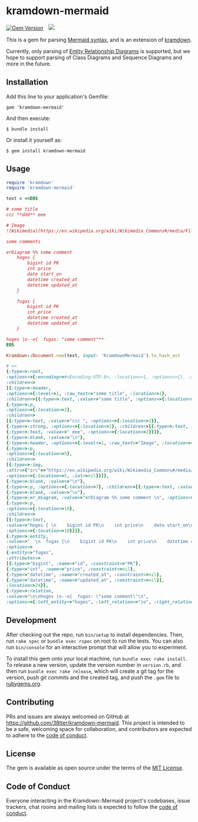 # kramdown-mermaid

[![Gem Version](https://badge.fury.io/rb/kramdown-mermaid.svg)](https://badge.fury.io/rb/kramdown-mermaid)　<a href="https://codeclimate.com/github/38tter/kramdown-mermaid/maintainability"><img src="https://api.codeclimate.com/v1/badges/62bc2bd699d22771ee7f/maintainability" /></a>

This is a gem for parsing [Mermaid syntax](https://mermaid.js.org/), and is an extension of [kramdown](https://kramdown.gettalong.org/).

Currently, only parsing of [Entity Relationship Diagrams](https://mermaid.js.org/syntax/entityRelationshipDiagram.html) is supported, but we hope to support parsing of Class Diagrams and Sequence Diagrams and more in the future.

## Installation

Add this line to your application's Gemfile:

    gem 'kramdown-mermaid'

And then execute:

    $ bundle install

Or install it yourself as:

    $ gem install kramdown-mermaid

## Usage

```ruby
require 'kramdown'
require 'kramdown-mermaid'

text = <<EOS

# some title
ccc **ddd** eee

# Image
![Wikimedia](https://en.wikipedia.org/wiki/Wikimedia_Commons#/media/File:Commons-logo-en.svg "Wikimedia")

some comments

erDiagram %% some comment
    hoges {
        bigint id PK
        int price
        date start_on
        datetime created_at
        datetime updated_at
    }

    fugas {
        bigint id PK
        int price
        datetime created_at
        datetime updated_at
    }

hoges |o--o{  fugas: "some comment"** 
EOS

Kramdown::Document.new(text, input: 'KramdownMermaid').to_hash_ast

# => 
{:type=>:root,
:options=>{:encoding=>#<Encoding:UTF-8>, :location=>1, :options=>{}, :abbrev_defs=>{}, :abbrev_attr=>{}, :footnote_count=>0},
:children=>
[{:type=>:header,
:options=>{:level=>1, :raw_text=>"some title", :location=>1},
:children=>[{:type=>:text, :value=>"some title", :options=>{:location=>1}}]},
{:type=>:p,
:options=>{:location=>2},
:children=>
[{:type=>:text, :value=>"ccc ", :options=>{:location=>2}},
{:type=>:strong, :options=>{:location=>2}, :children=>[{:type=>:text, :value=>"ddd", :options=>{:location=>2}}]},
{:type=>:text, :value=>" eee", :options=>{:location=>2}}]},
{:type=>:blank, :value=>"\n"},
{:type=>:header, :options=>{:level=>1, :raw_text=>"Image", :location=>4}, :children=>[{:type=>:text, :value=>"Image", :options=>{:location=>4}}]},
{:type=>:p,
:options=>{:location=>5},
:children=>
[{:type=>:img,
:attr=>{"src"=>"https://en.wikipedia.org/wiki/Wikimedia_Commons#/media/File:Commons-logo-en.svg", "alt"=>"Wikimedia", "title"=>"Wikimedia"},
:options=>{:location=>5, :ial=>nil}}]},
{:type=>:blank, :value=>"\n"},
{:type=>:p, :options=>{:location=>7}, :children=>[{:type=>:text, :value=>"some comments", :options=>{:location=>7}}]},
{:type=>:blank, :value=>"\n"},
{:type=>:er_diagram, :value=>"erDiagram %% some comment \n", :options=>{:location=>10}},
{:type=>:p,
:options=>{:location=>10},
:children=>
[{:type=>:text,
:value=>"hoges { \n    bigint id PK\n    int price\n    date start_on\n    datetime created_at\n    datetime updated_at\n  }",
:options=>{:location=>10}}]},
{:type=>:entity,
:value=>"  \n  fugas {\n    bigint id PK\n    int price\n    datetime created_at\n    datetime updated_at\n  }",
:options=>
{:entity=>"fugas",
:attributes=>
[{:type=>"bigint", :name=>"id", :constraint=>"PK"},
{:type=>"int", :name=>"price", :constraint=>nil},
{:type=>"datetime", :name=>"created_at", :constraint=>nil},
{:type=>"datetime", :name=>"updated_at", :constraint=>nil}],
:location=>24}},
{:type=>:relation,
:value=>"\n\nhoges |o--o{  fugas: \"some comment\"\n",
:options=>{:left_entity=>"hoges", :left_relation=>"|o", :right_relation=>"o{", :right_entity=>"fugas", :location=>26}}]}
```

## Development

After checking out the repo, run `bin/setup` to install dependencies. Then, run `rake spec` or `bundle exec rspec` on root to run the tests. 
You can also run `bin/console` for an interactive prompt that will allow you to experiment.

To install this gem onto your local machine, run `bundle exec rake install`. To release a new version, update the version number in `version.rb`, and then run `bundle exec rake release`, which will create a git tag for the version, push git commits and the created tag, and push the `.gem` file to [rubygems.org](https://rubygems.org).

## Contributing

PRs and issues are always welcomed on GitHub at https://github.com/38tter/kramdown-mermaid. 
This project is intended to be a safe, welcoming space for collaboration, and contributors are expected to adhere to the [code of conduct](https://github.com/[USERNAME]/kramdown-mermaid/blob/master/CODE_OF_CONDUCT.md).

## License

The gem is available as open source under the terms of the [MIT License](https://opensource.org/licenses/MIT).

## Code of Conduct

Everyone interacting in the Kramdown::Mermaid project's codebases, issue trackers, chat rooms and mailing lists is expected to follow the [code of conduct](https://github.com/[USERNAME]/kramdown-mermaid/blob/master/CODE_OF_CONDUCT.md).
